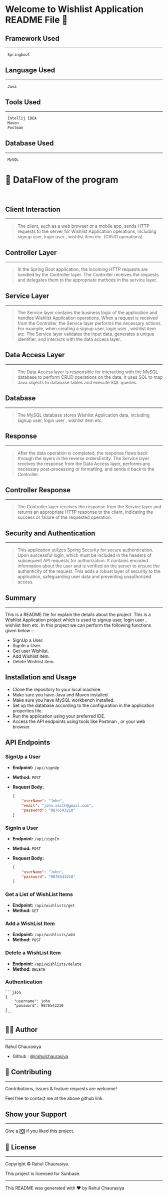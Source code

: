 # Welcome to Wishlist Application README File :wave:


## Framework Used
___
```bash
 Springboot
```

## Language Used
___
```bash
 Java
```

## Tools Used
___
```bash
 Intellij IDEA
 Maven
 Postman
```
## Database Used
___
```bash
 MySQL
```

# :office: DataFlow of the program 
<br>

## Client Interaction
___
> The client, such as a web browser or a mobile app, sends HTTP requests to the server for Wishlist Application operations, including signup user, login user , wishlist item etc. (CRUD operations).

## Controller Layer
___
> In the Spring Boot application, the incoming HTTP requests are handled by the Controller layer. The Controller receives the requests and delegates them to the appropriate methods in the service layer.

## Service Layer
___
> The Service layer contains the business logic of the application and handles Wishlist Application operations. When a request is received from the Controller, the Service layer performs the necessary actions. For example, when creating a signup user, login user , wishlist item etc. The Service layer validates the input data, generates a unique identifier, and interacts with the data access layer.

## Data Access Layer
___
> The Data Access layer is responsible for interacting with the MySQL database to perform CRUD operations on the data. It uses SQL to map Java objects to database tables and execute SQL queries.

## Database
___
> The MySQL database stores Wishlist Application data, including signup user, login user , wishlist item etc.

## Response
___
> After the data operation is completed, the response flows back through the layers in the reverse ordersEntity. The Service layer receives the response from the Data Access layer, performs any necessary post-processing or formatting, and sends it back to the Controller.

## Controller Response
___
> The Controller layer receives the response from the Service layer and returns an appropriate HTTP response to the client, indicating the success or failure of the requested operation.

## Security and Authentication 
___
> This application utilizes Spring Security for secure authentication. Upon successful login, which must be included in the headers of subsequent API requests for authorization. It contains encoded information about the user and is verified on the server to ensure the authenticity of the request. This adds a robust layer of security to the application, safeguarding user data and preventing unauthorized access.


## Summary
___
This is a README file for explain the details about the project. This is a Wishlist Application project which is used to signup user, login user , wishlist item etc. In this project we can perform the following functions given below :-

* SignUp a User.
* SignIn a User.
* Get user Wishlist.
* Add Wishlist item.
* Delete Wishlist item.


## Installation and Usage
* Clone the repository to your local machine.
* Make sure you have Java and Maven installed.
* Make sure you have MySQL workbench installed.
* Set up the database according to the configuration in the application properties file.
* Run the application using your preferred IDE.
* Access the API endpoints using tools like Postman , or your web browser.


## API Endpoints

### SignUp a User

- **Endpoint:** `/api/signUp`
- **Method:** `POST`
- **Request Body:**
  
    ```json
    {
        "userName": "John",
        "email": "john.smith@gmail.com",
        "password": "9876543210"
    }

    ```

### SignIn a User

- **Endpoint:** `/api/signIn`
- **Method:** `POST`
- **Request Body:**

    ```json
    {
        "userName": "John",
        "password": "9876543210"
    }

    ```

### Get a List of WishList Items

- **Endpoint:** `/api/wishlists/get`
- **Method:** `GET`

### Add a WishList Item

- **Endpoint:** `/api/wishlists/add`
- **Method:** `POST`

### Delete a WishList Item

- **Endpoint:** `/api/wishlists/delete`
- **Method:** `DELETE`

### Authentication

    ```json
    {
        "username": john
        "password": 9876543210
    }
    ```


## :frowning_man: Author
___
Rahul Chaurasiya
* Github : [@irahulchaurasiya](https://github.com/irahulchaurasiya/WishList_Xindus)


## :handshake: Contributing
___
Contributions, issues & feature requests are  welcome!

Feel free to contact me at the above github link.

## Show your Support
___
Give a :keycap_ten: if you liked this project.

## :memo: License
___
Copyright :copyright: Rahul Chaurasiya.

This project is licensed for Sunbase.

___
This README was generated with :heart: by Rahul Chaurasiya
